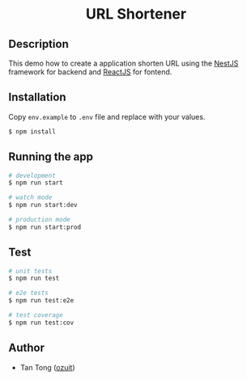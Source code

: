 <h1 align='center'>URL Shortener</h1>

## Description

This demo how to create a application shorten URL using the [NestJS](https://nestjs.com/) framework for backend and [ReactJS](https://react.dev/) for fontend.

## Installation

Copy `env.example` to `.env` file and replace with your values.

```bash
$ npm install
```

## Running the app

```bash
# development
$ npm run start

# watch mode
$ npm run start:dev

# production mode
$ npm run start:prod
```

## Test

```bash
# unit tests
$ npm run test

# e2e tests
$ npm run test:e2e

# test coverage
$ npm run test:cov
```

## Author

- Tan Tong ([ozuit](https://github.com/ozuit))
